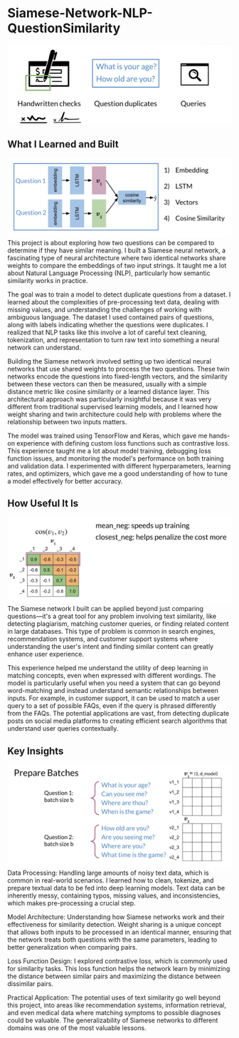 # Siamese-Network-NLP-QuestionSimilarity
![Fig1](1.png)
## What I Learned and Built
![Fig2](2.png)
This project is about exploring how two questions can be compared to determine if they have similar meaning. I built a Siamese neural network, a fascinating type of neural architecture where two identical networks share weights to compare the embeddings of two input strings. It taught me a lot about Natural Language Processing (NLP), particularly how semantic similarity works in practice.

The goal was to train a model to detect duplicate questions from a dataset. I learned about the complexities of pre-processing text data, dealing with missing values, and understanding the challenges of working with ambiguous language. The dataset I used contained pairs of questions, along with labels indicating whether the questions were duplicates. I realized that NLP tasks like this involve a lot of careful text cleaning, tokenization, and representation to turn raw text into something a neural network can understand.

Building the Siamese network involved setting up two identical neural networks that use shared weights to process the two questions. These twin networks encode the questions into fixed-length vectors, and the similarity between these vectors can then be measured, usually with a simple distance metric like cosine similarity or a learned distance layer. This architectural approach was particularly insightful because it was very different from traditional supervised learning models, and I learned how weight sharing and twin architecture could help with problems where the relationship between two inputs matters.

The model was trained using TensorFlow and Keras, which gave me hands-on experience with defining custom loss functions such as contrastive loss. This experience taught me a lot about model training, debugging loss function issues, and monitoring the model's performance on both training and validation data. I experimented with different hyperparameters, learning rates, and optimizers, which gave me a good understanding of how to tune a model effectively for better accuracy.

## How Useful It Is
![Fig3](3.png)
The Siamese network I built can be applied beyond just comparing questions—it's a great tool for any problem involving text similarity, like detecting plagiarism, matching customer queries, or finding related content in large databases. This type of problem is common in search engines, recommendation systems, and customer support systems where understanding the user's intent and finding similar content can greatly enhance user experience.

This experience helped me understand the utility of deep learning in matching concepts, even when expressed with different wordings. The model is particularly useful when you need a system that can go beyond word-matching and instead understand semantic relationships between inputs. For example, in customer support, it can be used to match a user query to a set of possible FAQs, even if the query is phrased differently from the FAQs. The potential applications are vast, from detecting duplicate posts on social media platforms to creating efficient search algorithms that understand user queries contextually.

## Key Insights
![Fig4](4.png)
Data Processing: Handling large amounts of noisy text data, which is common in real-world scenarios. I learned how to clean, tokenize, and prepare textual data to be fed into deep learning models. Text data can be inherently messy, containing typos, missing values, and inconsistencies, which makes pre-processing a crucial step.

Model Architecture: Understanding how Siamese networks work and their effectiveness for similarity detection. Weight sharing is a unique concept that allows both inputs to be processed in an identical manner, ensuring that the network treats both questions with the same parameters, leading to better generalization when comparing pairs.

Loss Function Design: I explored contrastive loss, which is commonly used for similarity tasks. This loss function helps the network learn by minimizing the distance between similar pairs and maximizing the distance between dissimilar pairs.

Practical Application: The potential uses of text similarity go well beyond this project, into areas like recommendation systems, information retrieval, and even medical data where matching symptoms to possible diagnoses could be valuable. The generalizability of Siamese networks to different domains was one of the most valuable lessons.
